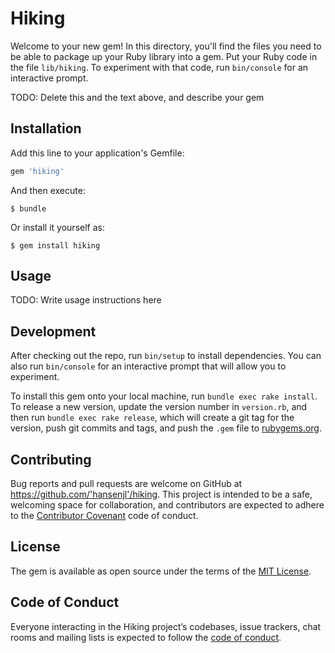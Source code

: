 # Hiking

Welcome to your new gem! In this directory, you'll find the files you need to be able to package up your Ruby library into a gem. Put your Ruby code in the file `lib/hiking`. To experiment with that code, run `bin/console` for an interactive prompt.

TODO: Delete this and the text above, and describe your gem

## Installation

Add this line to your application's Gemfile:

```ruby
gem 'hiking'
```

And then execute:

    $ bundle

Or install it yourself as:

    $ gem install hiking

## Usage

TODO: Write usage instructions here

## Development

After checking out the repo, run `bin/setup` to install dependencies. You can also run `bin/console` for an interactive prompt that will allow you to experiment.

To install this gem onto your local machine, run `bundle exec rake install`. To release a new version, update the version number in `version.rb`, and then run `bundle exec rake release`, which will create a git tag for the version, push git commits and tags, and push the `.gem` file to [rubygems.org](https://rubygems.org).

## Contributing

Bug reports and pull requests are welcome on GitHub at https://github.com/'hansenjl'/hiking. This project is intended to be a safe, welcoming space for collaboration, and contributors are expected to adhere to the [Contributor Covenant](http://contributor-covenant.org) code of conduct.

## License

The gem is available as open source under the terms of the [MIT License](https://opensource.org/licenses/MIT).

## Code of Conduct

Everyone interacting in the Hiking project’s codebases, issue trackers, chat rooms and mailing lists is expected to follow the [code of conduct](https://github.com/'hansenjl'/hiking/blob/master/CODE_OF_CONDUCT.md).

